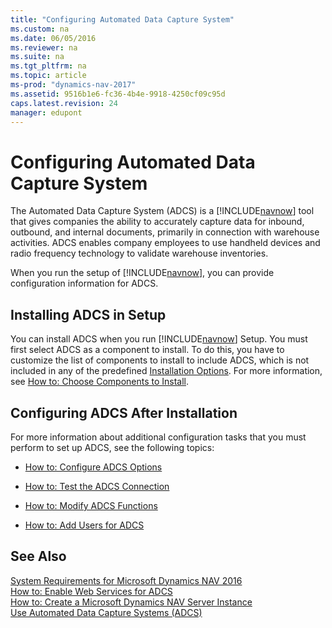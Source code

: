 ```yaml
---
title: "Configuring Automated Data Capture System"
ms.custom: na
ms.date: 06/05/2016
ms.reviewer: na
ms.suite: na
ms.tgt_pltfrm: na
ms.topic: article
ms-prod: "dynamics-nav-2017"
ms.assetid: 9516b1e6-fc36-4b4e-9918-4250cf09c95d
caps.latest.revision: 24
manager: edupont
---
```

# Configuring Automated Data Capture System
The Automated Data Capture System \(ADCS\) is a [!INCLUDE[navnow](includes/navnow_md.md)] tool that gives companies the ability to accurately capture data for inbound, outbound, and internal documents, primarily in connection with warehouse activities. ADCS enables company employees to use handheld devices and radio frequency technology to validate warehouse inventories.  
  
 When you run the setup of [!INCLUDE[navnow](includes/navnow_md.md)], you can provide configuration information for ADCS.  
  
## Installing ADCS in Setup  
 You can install ADCS when you run [!INCLUDE[navnow](includes/navnow_md.md)] Setup. You must first select ADCS as a component to install. To do this, you have to customize the list of components to install to include ADCS, which is not included in any of the predefined [Installation Options](Installation-Options.md). For more information, see [How to: Choose Components to Install](How%20to:%20Choose%20Components%20to%20Install.md).  
  
## Configuring ADCS After Installation  
 For more information about additional configuration tasks that you must perform to set up ADCS, see the following topics:  
  
-   [How to: Configure ADCS Options](How%20to:%20Configure%20ADCS%20Options.md)  
  
-   [How to: Test the ADCS Connection](How%20to:%20Test%20the%20ADCS%20Connection.md)  
  
-   [How to: Modify ADCS Functions](How%20to:%20Modify%20ADCS%20Functions.md)  
  
-   [How to: Add Users for ADCS](How%20to:%20Add%20Users%20for%20ADCS.md)  
  
## See Also  
 [System Requirements for Microsoft Dynamics NAV 2016](System-Requirements-for-Microsoft-Dynamics-NAV-2016.md)   
 [How to: Enable Web Services for ADCS](How%20to:%20Enable%20Web%20Services%20for%20ADCS.md)   
 [How to: Create a Microsoft Dynamics NAV Server Instance](How%20to:%20Create%20a%20Microsoft%20Dynamics%20NAV%20Server%20Instance.md)   
 [Use Automated Data Capture Systems \(ADCS\)](Use%20Automated%20Data%20Capture%20Systems%20\(ADCS\).md)